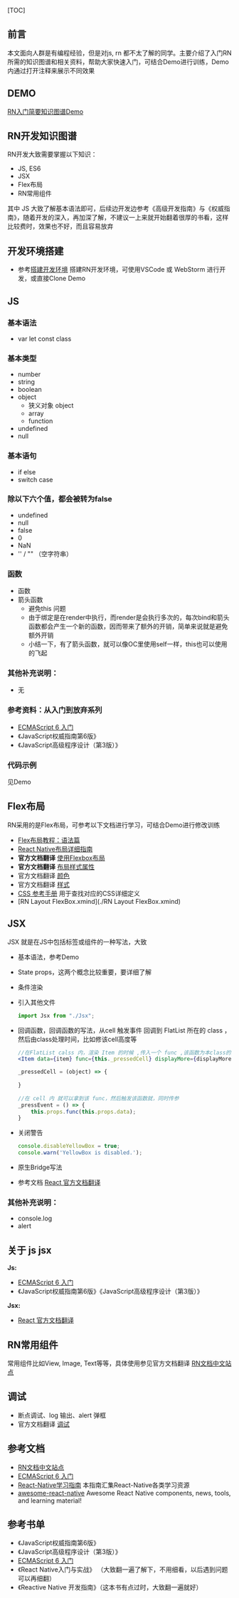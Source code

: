 [TOC]

## 前言

本文面向人群是有编程经验，但是对js, rn 都不太了解的同学。主要介绍了入门RN所需的知识图谱和相关资料，帮助大家快速入门，可结合Demo进行训练，Demo内通过打开注释来展示不同效果



## DEMO

[RN入门简要知识图谱Demo](https://github.com/waterfly/RNHelloDemo)



## RN开发知识图谱

RN开发大致需要掌握以下知识：

* JS, ES6
* JSX
* Flex布局
* RN常用组件


其中 JS 大致了解基本语法即可，后续边开发边参考《高级开发指南》与《权威指南》，随着开发的深入，再加深了解，不建议一上来就开始翻着很厚的书看，这样比较费时，效果也不好，而且容易放弃

## 开发环境搭建

- 参考[搭建开发环境](https://reactnative.cn/docs/getting-started/) 搭建RN开发环境，可使用VSCode 或 WebStorm 进行开发，或直接Clone Demo


## JS

### 基本语法

* var let const class

### **基本类型**

* number
* string
* boolean
* object
  * 狭义对象 object
  * array
  * function
* undefined
* null

### **基本语句**

* if else
* switch case

### **除以下六个值，都会被转为false**

- undefined
- null
- false
- 0
- NaN
- '' / "" （空字符串）

### **函数**

* 函数
* 箭头函数
  * 避免this 问题
  * 由于绑定是在render中执行，而render是会执行多次的，每次bind和箭头函数都会产生一个新的函数，因而带来了额外的开销，简单来说就是避免额外开销
  * 小结一下，有了箭头函数，就可以像OC里使用self一样，this也可以使用的飞起

### **其他补充说明：**

* 无

### **参考资料：从入门到放弃系列**

- [ECMAScript 6 入门](http://es6.ruanyifeng.com/#README)
- 《JavaScript权威指南第6版》
- 《JavaScript高级程序设计（第3版）》


### 代码示例

见Demo



## Flex布局

RN采用的是Flex布局，可参考以下文档进行学习，可结合Demo进行修改训练

- [Flex布局教程：语法篇](http://www.ruanyifeng.com/blog/2015/07/flex-grammar.html)
- [React Native布局详细指南](https://github.com/crazycodeboy/RNStudyNotes/blob/master/React%20Native%E5%B8%83%E5%B1%80/React%20Native%E5%B8%83%E5%B1%80%E8%AF%A6%E7%BB%86%E6%8C%87%E5%8D%97/React%20Native%E5%B8%83%E5%B1%80%E8%AF%A6%E7%BB%86%E6%8C%87%E5%8D%97.md)
- **官方文档翻译** [使用Flexbox布局](https://reactnative.cn/docs/0.46/layout-with-flexbox.html#content)
- **官方文档翻译** [布局样式属性](https://reactnative.cn/docs/0.46/layout-props.html#content)
- 官方文档翻译 [颜色](https://reactnative.cn/docs/0.46/colors.html#content)
- 官方文档翻译 [样式](https://reactnative.cn/docs/0.46/style.html#content)
- [CSS 参考手册](http://www.w3school.com.cn/cssref/index.asp) 用于查找对应的CSS详细定义
- [RN Layout FlexBox.xmind](./RN Layout FlexBox.xmind)





## JSX

JSX 就是在JS中包括标签或组件的一种写法，大致

* 基本语法，参考Demo

* State props，这两个概念比较重要，要详细了解

* 条件渲染

* 引入其他文件

  ```jsx
  import Jsx from "./Jsx";
  ```

* 回调函数，回调函数的写法，从cell 触发事件 回调到 FlatList 所在的 class ，然后由class处理时间，比如修该cell高度等

  ```jsx
  //在FlatList calss 内，渲染 Item 的时候 ,传入一个 func ,该函数为本class的函数
  <Item data={item} func={this._pressedCell} displayMore={displayMore}></Item>

  _pressedCell = (object) => {
      
  }
      
  //在 cell 内 就可以拿到该 func，然后触发该函数就，同时传参
  _pressEvent = () => {
      this.props.func(this.props.data);
  }

  ```

* 关闭警告

  ```jsx
  console.disableYellowBox = true;
  console.warn('YellowBox is disabled.');
  ```

* 原生Bridge写法

* 参考文档  [React 官方文档翻译](https://doc.react-china.org/docs/hello-world.html)





### **其他补充说明：**

- console.log
- alert



## 关于 js jsx

**Js:**

* [ECMAScript 6 入门](http://es6.ruanyifeng.com/#README)
* 《JavaScript权威指南第6版》《JavaScript高级程序设计（第3版）》

**Jsx:**

* [React 官方文档翻译](https://doc.react-china.org/docs/hello-world.html)



## RN常用组件

常用组件比如View, Image, Text等等，具体使用参见官方文档翻译 [RN文档中文站点](https://reactnative.cn/docs/getting-started.html) 



## 调试

* 断点调试、log 输出、alert 弹框
* 官方文档翻译 [调试](https://reactnative.cn/docs/0.46/debugging.html#content)



## 参考文档

* [RN文档中文站点](https://reactnative.cn/) 
* [ECMAScript 6 入门](http://es6.ruanyifeng.com/#README)
* [React-Native学习指南](https://github.com/reactnativecn/react-native-guide) 本指南汇集React-Native各类学习资源
* [awesome-react-native](https://github.com/jondot/awesome-react-native)  Awesome React Native components, news, tools, and learning material!



## 参考书单

* 《JavaScript权威指南第6版》
* 《JavaScript高级程序设计（第3版）》
* [ECMAScript 6 入门](http://es6.ruanyifeng.com/#README)
* 《React Native入门与实战》 （大致翻一遍了解下，不用细看，以后遇到问题可以再细翻）
* 《Reactive Native 开发指南》（这本书有点过时，大致翻一遍就好）


